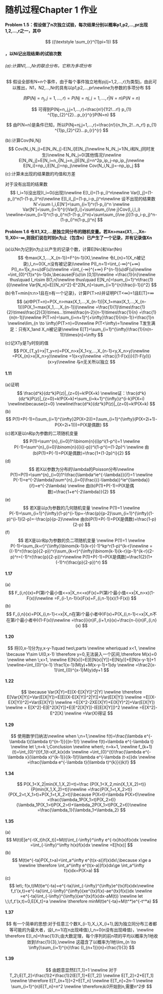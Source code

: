 # 随机过程Chapter 1 作业



#### Problem 1.5：假设做了n次独立试验，每次结果分别以概率p1,p2,...,pr出现1,2,...,r之一，其中

$$
({\textstyle \sum_{r}^{1}pi=1})
$$

#### ，以Ni记出现结果i的试验次数

###### (a):计算N1,...,Nr的联合分布，它称为多项分布

$$
假设全部有N=n个事件，由于每个事件独立地有pj(j=1,2,...,r)为类型j，由此可以推出，N1，N2,...,Nr的具有以p1,p2,...,pr\newline为参数的多项分布
$$

$$
则P(Nj=n_j,j=1,...,r)=P(Nj=nj,j=1,...,r|N=n)P(N=n)
$$

$$
可得到P(Nj=n_j,j=1,...,r)=\frac{n!}{1!2!...r!} p_{1} ^{1}p_{2}^{2}...p_{r}^{r}P(N=n)
$$

$$
由P(N=n)是条件已知，所以P(Nj=nj,j=1,...,r)=\frac{n!}{n_1!n_2!...n_r!} p_{1} ^{1}p_{2}^{2}...p_{r}^{r}
$$

(b):计算Cov(Ni,Nj)
$$
Cov(N_i,N_j)=E[N_iN_j]-E[N_i]E[N_j]\newline
N_iN_j=1(N_i和N_j同时发生)\newline
N_iN_j=0(其他情况)\newline
E[N_iN_j]=E[N_i=n_i|N_j=n_j]E[N_j]=n^2p_ip_j-np_ip_j\newline
E[N_i]=np_i,E[N_j]=np_j\newline 
Cov(N_i,N_j)=-np_ip_j
$$
(c):计算未出现的结果数的均值和方差

对于没有出现的结果数
$$
I_i=1(i没出现)I_i=0(i出现)\newline 
E[I_i]=(1-p_i)^n\newline
Var[I_j]=(1-p_i)^n(1-(1-p_i)^n)\newline
E[I_iI_j]=(1-p_i-p_j)^n\newline
设不出现的结果数N'=\sum I_i,E[N']=\sum_{i=1}^r(1-p_i)^n
\newline Var[N']=\sum_{i=1}^{r}Var[I_i]+\sum\sum_{i\ne j}Cov(I_i,I_i)
\newline=\sum_{i=1}^r(1-p_i)^n(1-(1-p_i)^n)+\sum\sum_{i\ne j}[(1-p_i-p_j)^n-(1-p_i)^n(1-p_j)^n]
$$

#### Problem 1.6 令X1,X2,...是独立同分布的随机变量。若Xn>max(X1,...,Xn-1),X0=-∞,则我们说在时刻n为止（包含n）已产生了一个记录，并有记录值Xn

(a)以Nn为记到n为止以产生的记录个数，计算E[Nn]和Var(Nn)
$$
令max(X_1,...,X_{n-1})=F^{n-1}(X),\newline
令I_{n}=1(X_n被记录),I_n=0(X_n没有被记录)\newline
P(I_n=1)=\int_{-∞}^{+∞} P(I_n=1|x_n=u)dF(u)\newline
=\int_{-∞}^{+∞} F^{n-1}(u)dF(u)\newline
=\int_{0}^{1}x^{n-1}dx,\because(F(u)\in [0,1])\newline
=\frac{1}{n}\newline
thus\quad I_n\sim B(1,n)\newline
thus\quad E[N_n]=\sum_{i=1}^n\frac{1}{i}\newline 
Var[N_n]=E[{N_n}^2]-E^2[N_n]=\sum_{i=1}^{n}\frac{i-1}{i^2}
$$
(b)令T=min{n:n>1且在n有一个记录}，计算P{T>n}并证明P{T<∞}=1且E[T]=∞
$$
(a)中P(T=n)=P(X_n>max(X_1,...,X_{n-1})|X_1=max(X_1,...,X_{n-1}))P(X_1=max(X_1,...,X_{n-1}))\newline
=\frac{1}{1}\times\frac{1}{2}\times\frac{2}{3}\times...\times\frac{n-2}{n-1}\times\frac{1}{n} =\frac{1}{n(n-1)}\newline
P(T>n)=\sum_{i=n+1}^{+\infty}\frac{1}{n(n-1)}=\frac{1}n
\newline\lim_{n \to \infty}P(T>n)=0\newline
P(T<\infty)=1\newline
T发生满足：只有X_1and X_n被记录\newline 
E[T]=\sum_{i=1}^{\infty}\frac{1}{n(n-1)}\times{n}=\infty
$$
(c)记XTy是Ty时刻的值
$$
P(X_{T_y}>x|T_y=n)=P(X_n>x|X_1<y,...,X_{n-1}<y,X_n>y)\newline
=P(X_{n}>x|X_n>y)\newline
=1(x<y)\newline
=\frac{(1-F(x))}{(1-F(y))}(x>y)\newline
与n无关所以独立
$$

#### 1.11

(a)证明
$$
\frac{d^k}{dz^k}P(z)|_{z=0}=k!P(X=k)
\newline证：\frac{d^k}{dz^k}P(z)|_{z=0}=k!P(X=k)+\sum_{i=k+1}^{\infty}z^{i-k}P(X=i)
\newline\because{z=0}
\newline\frac{d^k}{dz^k}P(z)|_{z=0}=k!P(X=k)
$$
(b)
$$
P(1)+P(-1)=(\sum_{i=1}^{\infty}2P(X=2i))+(\sum_{i=1}^{\infty}(P(X=2i+1)-P(X=2i+1)))=P(X是偶数)
$$
(c)若X是以n和p为参数的二项随机变量
$$
P(1)=\sum^{n}_{i=0}1^i\binom{n}{i}p^i(1-p^i)=1
\newline P(-1)=\sum^{n}_{i=0}\binom{n}{i}{(-p})^i(1-p^i)=(1-2p)^i
\newline 由(b)P(1)+P(-1)=P(X是偶数)=\frac{1+(1-2p)^i}{2}
$$
(d)
$$
若X以参数为分布的\lambda的Poisson分布\newline
P(1)=P(1)=\sum^{n}_{i=0}1^i\frac{\lambda^ie^{-\lambda}}{i!}=1
\newline P(-1)=e^{-2\lambda}\sum^{n}_{i=0}\frac{{(-\lambda)}^ie^{\lambda}}{i!}=e^{-2\lambda}
\newline 由(b)P(1)+P(-1)=P(X是偶数)=\frac{1+e^{-2\lambda}}{2}
$$
(e)
$$
若X是以p为参数的几何随机变量
\newline P(1)=1
\newline P(-1)=\sum_{i=1}^{\infty}(1-p)^{i-1}p=-\frac{p}{p-2}\sum_{i=1}^{\infty}(1-p)^{i-1}(2-p)=-\frac{p}{p-2}\newline
由(b)P(1)+P(-1)=P(X是偶数)=\frac{1-p}{2-p}
$$
(f)
$$
若X是以r和p为参数的负二项随机变量
\newline P(1)=1
\newline P(-1)=\sum_{k=r}^{\infty}\binom{k-1}{k-r}(-1)^kp^r(1-p)^{k-r}\newline
={(-1)^r(\frac{p}{2-p})^r}\sum_{k=r}^{\infty}\binom{k-1}{k-r}(p-1)^{k-r}(2-p)^r=(-1)^r(\frac{p}{2-p})^r\newline P(1)+P(-1)=P(X是偶数)=\frac1{2}(1+(-1)^r(\frac{p}{2-p})^r)
$$

#### 1.17

(a)
$$
F_{i,n}(x)=P(第i个最小值<=x|X_n<=x)F(x)+P(第i个最小值<=x|X_n>x)(1-F(x))\newline
=F_{i-1,n-1}(x)F(x)+F_{i,n-1}(x)(1-F(x))
$$
(b)
$$
F_{i,n}(x)=P(X_{i,n-1}<=x|X_n在第i个最小者中)F(x)+P(X_{i,n-1}<=x|X_n不在第i个最小者中)(1-F(x))\newline
=\frac{i}{n}F_{i+1,n}(x)+\frac{n-i}{n}F_{i,n}(x)
$$

#### 1.20

$$
将[0,x-1]分为y,x-y-1\quad two\;parts
\newline when\quad x<1,
\newline \because Y\sim U(0,x-1)
\therefore y=0,无法装入一个区间,\therefore M(x)=0
\newline when \;x>1,
\newline E[N(x)]=E[E[N(x)|Y]]=E[N(y)]+E[N(x-y-1)]+1
\newline=\int_{0}^{x-1} \frac1{x-1}(M(y)+M(x-y-1)+1)dy
\newline =\frac2{x-1}\int_{0}^{x-1}M(y)dy+1
$$

#### 1.22

$$
\because Var(X|Y)=E[(X-E[X|Y])^2|Y]
\newline \therefore E[Var(X|Y)]+Var(E[X|Y])=E[E[(X-E[X|Y])^2|Y]]+Var(E[X|Y])
\newline =E[(X-E(X|Y))^2]+Var(E[X|Y])
\newline =E[X^2-2XE(X|Y)+E(X|Y)^2]+Var(E[X|Y])
\newline = E[X^2]-E[E^2[X|Y]]+E[E^2[X|Y]]-(E[E[X|Y]])^2
\newline =E[X^2]-E^2[X]
\newline =Var(X)得证
$$

#### 1.29

$$
使用数学归纳法\newline
when \;n=1,\newline 
f(t)=\frac{\lambda e^{-\lambda t}(\lambda t)^{n-1}}{(n-1)!}
\newline f(t)=\lambda e^{-\lambda t}
\newline let \;n=k \;Conclusion
\newline when\; n=k+1,
\newline f_{k+1}(t)=\int_{0}^{t}f_1(t-x)f_k(x)dx 
\newline =\int_{0}^{t}\frac{\lambda e^{-\lambda x}(\lambda x)^{k-1}}{(k-1)!}\lambda e^{-\lambda (t-x)}dx
\newline =\frac{\lambda e^{-\lambda t}(\lambda t)^{k}}{(k)!}
$$

#### 1.34

$$
P(X_1<X_2|min(X_1,X_2)=t)=\frac {P(X_1<X_2,min(X_1,X_2)=t)}{P(min(X_1,X_2)=t)}\newline
=\frac{P(X_1=t,X_2>t)}{P(X_2=t,X_1>t)+P(X_1=t,X_2>t)}\because P(X=t)=\lambda P(X>t)\newline
=\frac{\lambda_1P(X_1>t)P(X_2>t)}{\lambda_1P(X_1>t)P(X_2>t)+\lambda_2P(X_1>t)P(X_2>t)}\newline 
=\frac{\lambda_1}{\lambda_1+\lambda_2}
$$

#### 1.35

(a)
$$
M(t)E[e^{-tX_t}h(X_t)]=M(t)\int_{-\infty}^\infty e^{-tx}h(x)f(x)dx
\newline =\int_{-\infty}^\infty h(x)f(x)dx
\newline =E[h(x)]
$$
(b)
$$
M(t)e^{-ta}P(X_t>a)=\int_a^\infty e^{t(x-a)}f(x)dx\;\because x\ge a
\newline \therefore \int_a^\infty e^{t(x-a)}f(x)dx\ge \int_a^\infty f(x)dx=P(X>a)
$$
(c)
$$
let\; f(x,t)M(t)e^{-ta}=e^{-ta}\int_{-\infty}^{\infty}e^{tx}f(x)dx\newline 
f_t'(x,t)=e^{-ta}\int_{-\infty}^{\infty}(xe^{tx}f(x)-ae^{tx}f(x))dx
\newline =e^{-ta}\int_{-\infty}^{\infty}(xe^{tx}f(x)dx-aM(t))
\newline let \;\;f_t'(x,t)=0,E[X_t]=a
\newline \therefore minM(t)e^{-ta}=M(t^*)e^{-t^*a}
$$


#### 1.37

$$
有一个简单的思想:对于任意三个数X_{i-1},X_i,X_{i+1},因为独立同分布三者都等可能的为最大者，设I_n=1(在n出现峰值),I_n=0(n没有出现峰值)，\newline
\therefore E[I_n]=\frac{1}3\;由大数定理，每个序列的前n项的平均以概率为1地收敛到\frac{1}{3},\newline
这蕴含了以概率为1地\lim_{n \to \infty}\sum_{i=1}^{n}\frac {I_{n+1}}{n}=\frac{1}{3}
$$

#### 1.39

$$
由题意显然E[T_1]=1
\newline 对于T_2\;E[T_2]=\frac{1}2+\frac{1}2(E[T_1]+E[T_2])
\newline E[T_2]=2+E[T_1]
\newline \therefore E[T_{n+1}]=2+E[T_n]
\newline E[T_n]=2n-1
\newline \sum_{i=1}^{n}E[T_n]=n^2
\newline \therefore从0开始到n,需要n^2步
$$



